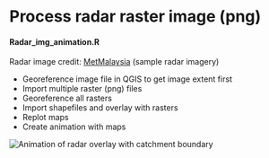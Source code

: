 # Process radar raster image (png)

<h4>Radar_img_animation.R</h4>
<p>Radar image credit: <a href = "https://www.met.gov.my/">MetMalaysia</a> (sample radar imagery)</p> 
<ul>
<li>Georeference image file in QGIS to get image extent first</li>
<li>Import multiple raster (png) files</li>
<li>Georeference all rasters</li>
<li>Import shapefiles and overlay with rasters</li>
<li>Replot maps</li>
<li>Create animation with maps</li>
</ul>
<img src="https://github.com/ycgoh-nahrim/Radar_img/blob/main/WSDS_BayanLepas_20220704_Kupang.gif" alt="Animation of radar overlay with catchment boundary">
